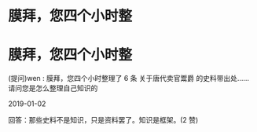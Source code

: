 # 膜拜，您四个小时整

# 膜拜，您四个小时整

(提问)wen : 膜拜，您四个小时整理了 6 条 关于唐代卖官鬻爵 的史料带出处……请问您是怎么整理自己知识的

2019-01-02

回答：那些史料不是知识，只是资料罢了。知识是框架。(2 赞)